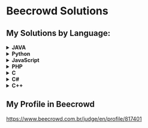 # Beecrowd Solutions

## My Solutions by Language:
<!--
<details>
    <summary><strong>Language</strong></summary>
    <br />
    <div align="left">
        <table border=1>
            <tr>
                <th colspan=""></th>
            </tr>
            <tr>
                <th>BEE ID</th>
                <th>Name</th>
                <th>Code</th>
            </tr>
            <tr>
                <td align="center"></td>
                <td align="center"></td>
                <td align="center"><a href= "https://github.com/KaikyM/beecrowd-solutions/blob/main/Beecrowd_Problems/">See Here</a></td>
            </tr>
        </table>
    </div>
</details>
-- >
<!-- JAVA -->
<details>
    <summary><strong>JAVA</strong></summary>
    <br />
    <div align="left">
        <table border=1>
            <tr>
                <th colspan="3"></th>
            </tr>
            <tr>
                <th>BEE ID</th>
                <th>Name</th>
                <th>Code</th>
            </tr>
            <tr>
                <td align="center">1000</td>
                <td align="center">Hello World!</td>
                <td align="center"><a href= "https://github.com/KaikyM/beecrowd-solutions/blob/main/Beecrowd_Problems/BEE-1000-Java14.java">See Here</a></td>
            </tr>
            <tr>
                <td align="center">1001</td>
                <td align="center">Extremely Basic</td>
                <td align="center"><a href= "https://github.com/KaikyM/beecrowd-solutions/blob/main/Beecrowd_Problems/BEE-1001-Java14.java">See Here</a></td>
            <tr>
                <td align="center">1002</td>
                <td align="center">Area of a Circle</td>
                <td align="center"><a href= "https://github.com/KaikyM/beecrowd-solutions/blob/main/Beecrowd_Problems/BEE-1002-Java14.java">See Here</a></td>
            </tr>
            <tr>
                <td align="center">1003</td>
                <td align="center">Simple Sum</td>
                <td align="center"><a href= "https://github.com/KaikyM/beecrowd-solutions/blob/main/Beecrowd_Problems/BEE-1003-Java14.java">See Here</a></td>
            </tr>
            <tr>
                <td align="center">1004</td>
                <td align="center">Simple Product</td>
                <td align="center"><a href= "https://github.com/KaikyM/beecrowd-solutions/blob/main/Beecrowd_Problems/BEE-1004-Java14.java">See Here</a></td>
            </tr>
            <tr>
                <td align="center">1005</td>
                <td align="center">Average 1</td>
                <td align="center"><a href= "https://github.com/KaikyM/beecrowd-solutions/blob/main/Beecrowd_Problems/BEE-1005-Java14.java">See Here</a></td>
            </tr>
            <tr>
                <td align="center">1006</td>
                <td align="center">Average 2</td>
                <td align="center"><a href= "https://github.com/KaikyM/beecrowd-solutions/blob/main/Beecrowd_Problems/BEE-1006-Java14.java">See Here</a></td>
            </tr>
            <tr>
                <td align="center">1007</td>
                <td align="center">Difference</td>
                <td align="center"><a href= "https://github.com/KaikyM/beecrowd-solutions/blob/main/Beecrowd_Problems/BEE-1007-Java14.java">See Here</a></td>
            </tr>
            <tr>
                <td align="center">1008</td>
                <td align="center">Salary</td>
                <td align="center"><a href= "https://github.com/KaikyM/beecrowd-solutions/blob/main/Beecrowd_Problems/BEE-1008-Java14.java">See Here</a></td>
            </tr>
            <tr>
                <td align="center">1009</td>
                <td align="center">Salary with Bonus</td>
                <td align="center"><a href= "https://github.com/KaikyM/beecrowd-solutions/blob/main/Beecrowd_Problems/BEE-1009-Java14.java">See Here</a></td>
            </tr>
            <tr>
                <td align="center">1010</td>
                <td align="center">Simple Calculate</td>
                <td align="center"><a href= "https://github.com/KaikyM/beecrowd-solutions/blob/main/Beecrowd_Problems/BEE-1010-Java14.java">See Here</a></td>
            </tr>
            <tr>
                <td align="center">1011</td>
                <td align="center">Sphere</td>
                <td align="center"><a href= "https://github.com/KaikyM/beecrowd-solutions/blob/main/Beecrowd_Problems/BEE-1011-Java14.java">See Here</a></td>
            </tr>
            <tr>
                <td align="center">1012</td>
                <td align="center">Area</td>
                <td align="center"><a href= "https://github.com/KaikyM/beecrowd-solutions/blob/main/Beecrowd_Problems/BEE-1012-Java14.java">See Here</a></td>
            </tr>
            <tr>
                <td align="center">1013</td>
                <td align="center">The Greatest</td>
                <td align="center"><a href= "https://github.com/KaikyM/beecrowd-solutions/blob/main/Beecrowd_Problems/BEE-1013-Java14.java">See Here</a></td>
            </tr>
            <tr>
                <td align="center">1014</td>
                <td align="center">Consumption</td>
                <td align="center"><a href= "https://github.com/KaikyM/beecrowd-solutions/blob/main/Beecrowd_Problems/BEE-1014-Java14.java">See Here</a></td>
            </tr>
            <tr>
                <td align="center">1015</td>
                <td align="center">Distance Between Two Points</td>
                <td align="center"><a href= "https://github.com/KaikyM/beecrowd-solutions/blob/main/Beecrowd_Problems/BEE-1015-Java14.java">See Here</a></td>
            </tr>
            <tr>
                <td align="center">1016</td>
                <td align="center">Distance</td>
                <td align="center"><a href= "https://github.com/KaikyM/beecrowd-solutions/blob/main/Beecrowd_Problems/BEE-1016-Java14.java">See Here</a></td>
            </tr>
            <tr>
                <td align="center">1017</td>
                <td align="center">Fuel Spent</td>
                <td align="center"><a href= "https://github.com/KaikyM/beecrowd-solutions/blob/main/Beecrowd_Problems/BEE-1017-Java14.java">See Here</a></td>
            </tr>
             <tr>
                <td align="center">1018</td>
                <td align="center">Banknotes</td>
                <td align="center"><a href= "https://github.com/KaikyM/beecrowd-solutions/blob/main/Beecrowd_Problems/BEE-1018-Java14.java">See Here</a></td>
            </tr>
            <tr>
                <td align="center">1019</td>
                <td align="center">Time Conversion</td>
                <td align="center"><a href= "https://github.com/KaikyM/beecrowd-solutions/blob/main/Beecrowd_Problems/BEE-1019-Java14.java">See Here</a></td>
            </tr>
            <tr>
                <td align="center">1020</td>
                <td align="center">Age in Days</td>
                <td align="center"><a href= "https://github.com/KaikyM/beecrowd-solutions/blob/main/Beecrowd_Problems/BEE-1020-Java14.java">See Here</a></td>
            </tr>
             <tr>
                <td align="center">1021</td>
                <td align="center">Banknotes and Coins</td>
                <td align="center"><a href= "https://github.com/KaikyM/beecrowd-solutions/blob/main/Beecrowd_Problems/BEE-1021-Java14.java">See Here</a></td>
            </tr>
             <tr>
                <td align="center">1035</td>
                <td align="center">Selection Test 1</td>
                <td align="center"><a href= "https://github.com/KaikyM/beecrowd-solutions/blob/main/Beecrowd_Problems/BEE-1035-Java14.java">See Here</a></td>
            </tr>
            <tr>
                <td align="center">1036</td>
                <td align="center">Bhaskara's Formula</td>
                <td align="center"><a href= "https://github.com/KaikyM/beecrowd-solutions/blob/main/Beecrowd_Problems/BEE-1036-Java14.java">See Here</a></td>
            </tr>
            <tr>
                <td align="center">1037</td>
                <td align="center">Interval</td>
                <td align="center"><a href= "https://github.com/KaikyM/beecrowd-solutions/blob/main/Beecrowd_Problems/BEE-1037-Java14.java">See Here</a></td>
            </tr>
            <tr>
                <td align="center">1038</td>
                <td align="center">Snack</td>
                <td align="center"><a href= "https://github.com/KaikyM/beecrowd-solutions/blob/main/Beecrowd_Problems/BEE-1038-Java14.java">See Here</a></td>
            </tr>
            <tr>
                <td align="center">1040</td>
                <td align="center">Average 3</td>
                <td align="center"><a href= "https://github.com/KaikyM/beecrowd-solutions/blob/main/Beecrowd_Problems/BEE-1040-Java14.java">See Here</a></td>
            </tr>
            <tr>
                <td align="center">1041</td>
                <td align="center">Coordinates of a Point</td>
                <td align="center"><a href= "https://github.com/KaikyM/beecrowd-solutions/blob/main/Beecrowd_Problems/BEE-1041-Java14.java">See Here</a></td>
            </tr>
             <tr>
                <td align="center">1042</td>
                <td align="center">Simple Sort</td>
                <td align="center"><a href= "https://github.com/KaikyM/beecrowd-solutions/blob/main/Beecrowd_Problems/BEE-1042-Java14.java">See Here</a></td>
            </tr>
            <tr>
                <td align="center">1043</td>
                <td align="center">Triangle</td>
                <td align="center"><a href= "https://github.com/KaikyM/beecrowd-solutions/blob/main/Beecrowd_Problems/BEE-1043-Java14.java">See Here</a></td>
            </tr>
            <tr>
                <td align="center">1044</td>
                <td align="center">Multiples</td>
                <td align="center"><a href= "https://github.com/KaikyM/beecrowd-solutions/blob/main/Beecrowd_Problems/BEE-1044-Java14.java">See Here</a></td>
            </tr>
            <tr>
                <td align="center">1045</td>
                <td align="center">Triangle Types</td>
                <td align="center"><a href= "https://github.com/KaikyM/beecrowd-solutions/blob/main/Beecrowd_Problems/BEE-1045-Java14.java">See Here</a></td>
            </tr>
            <tr>
                <td align="center">1046</td>
                <td align="center">Game Time</td>
                <td align="center"><a href= "https://github.com/KaikyM/beecrowd-solutions/blob/main/Beecrowd_Problems/BEE-1046-Java14.java">See Here</a></td>
            </tr>
            <tr>
                <td align="center">1047</td>
                <td align="center">Game Time with Minutes</td>
                <td align="center"><a href= "https://github.com/KaikyM/beecrowd-solutions/blob/main/Beecrowd_Problems/BEE-1047-Java14.java">See Here</a></td>
            </tr>
            <tr>
                <td align="center">1048</td>
                <td align="center">Salary Increase</td>
                <td align="center"><a href= "https://github.com/KaikyM/beecrowd-solutions/blob/main/Beecrowd_Problems/BEE-1048-Java14.java">See Here</a></td>
            </tr>
             <tr>
                <td align="center">1049</td>
                <td align="center">Animal</td>
                <td align="center"><a href= "https://github.com/KaikyM/beecrowd-solutions/blob/main/Beecrowd_Problems/BEE-1049-Java14.java">See Here</a></td>
            </tr>
            <tr>
                <td align="center">1050</td>
                <td align="center">DDD</td>
                <td align="center"><a href= "https://github.com/KaikyM/beecrowd-solutions/blob/main/Beecrowd_Problems/BEE-1050-Java14.java">See Here</a></td>
            </tr>
            <tr>
                <td align="center">1051</td>
                <td align="center">Taxes</td>
                <td align="center"><a href= "https://github.com/KaikyM/beecrowd-solutions/blob/main/Beecrowd_Problems/BEE-1051-Java14.java">See Here</a></td>
            </tr>
        </table>
    </div>
</details>
<!-- Python -->
<details>
    <summary><strong>Python</strong></summary>
    <br />
    <div align="left">
        <table border=1>
            <tr>
                <th colspan="3"></th>
            </tr>
            <tr>
                <th>BEE ID</th>
                <th>Name</th>
                <th>Code</th>
            </tr>
            <tr>
                <td align="center">1000</td>
                <td align="center">Hello World!</td>
                <td align="center"><a href= "https://github.com/KaikyM/beecrowd-solutions/blob/main/Beecrowd_Problems/BEE-1000-Python.py">See Here</a></td>
            </tr>
            <tr>
                <td align="center">1002</td>
                <td align="center">Area of a Circle</td>
                <td align="center"><a href= "https://github.com/KaikyM/beecrowd-solutions/blob/main/Beecrowd_Problems/BEE-1002-Python.py">See Here</a></td>
            </tr>
            <tr>
                <td align="center">1036</td>
                <td align="center">Bhaskara's Formula</td>
                <td align="center"><a href= "https://github.com/KaikyM/beecrowd-solutions/blob/main/Beecrowd_Problems/BEE-1036-Python.py">See Here</a></td>
            </tr>
        </table>
    </div>
</details>
<!-- JavaScript -->
<details>
    <summary><strong>JavaScript</strong></summary>
    <br />
    <div align="left">
        <table border=1>
            <tr>
                <th colspan="3"></th>
            </tr>
            <tr>
                <th>BEE ID</th>
                <th>Name</th>
                <th>Code</th>
            </tr>
            <tr>
                <td align="center">1000</td>
                <td align="center">Hello World!</td>
                <td align="center"><a href= "https://github.com/KaikyM/beecrowd-solutions/blob/main/Beecrowd_Problems/BEE-1000-JS.js">See Here</a></td>
            </tr>
            <tr>
                <td align="center">1002</td>
                <td align="center">Area of a Circle</td>
                <td align="center"><a href= "https://github.com/KaikyM/beecrowd-solutions/blob/main/Beecrowd_Problems/BEE-1002-JS.js">See Here</a></td>
            </tr>
        </table>
    </div>
</details>
<!-- PHP -->
<details>
    <summary><strong>PHP</strong></summary>
    <br />
    <div align="left">
        <table border=1>
            <tr>
                <th colspan="3"></th>
            </tr>
            <tr>
                <th>BEE ID</th>
                <th>Name</th>
                <th>Code</th>
            </tr>
            <tr>
                <td align="center">1000</td>
                <td align="center">Hello World!</td>
                <td align="center"><a href= "https://github.com/KaikyM/beecrowd-solutions/blob/main/Beecrowd_Problems/BEE-1000-PHP.php">See Here</a></td>
            </tr>
            <tr>
                <td align="center">1002</td>
                <td align="center">Area of a Circle</td>
                <td align="center"><a href= "https://github.com/KaikyM/beecrowd-solutions/blob/main/Beecrowd_Problems/BEE-1002-PHP.php">See Here</a></td>
            </tr>
            <tr>
                <td align="center">1036</td>
                <td align="center">Bhaskara's Formula</td>
                <td align="center"><a href= "https://github.com/KaikyM/beecrowd-solutions/blob/main/Beecrowd_Problems/BEE-1036-PHP.php">See Here</a></td>
            </tr>
            <tr>
                <td align="center">1045</td>
                <td align="center">Triangle Types</td>
                <td align="center"><a href= "https://github.com/KaikyM/beecrowd-solutions/blob/main/Beecrowd_Problems/BEE-1045-PHP.php">See Here</a></td>
            </tr>
            <tr>
                <td align="center">1046</td>
                <td align="center">Game Time</td>
                <td align="center"><a href= "https://github.com/KaikyM/beecrowd-solutions/blob/main/Beecrowd_Problems/BEE-1046-PHP.php">See Here</a></td>
            </tr>
        </table>
    </div>
</details>
<!-- C -->
<details>
    <summary><strong>C</strong></summary>
    <br />
    <div align="left">
        <table border=1>
            <tr>
                <th colspan="3"></th>
            </tr>
            <tr>
                <th>BEE ID</th>
                <th>Name</th>
                <th>Code</th>
            </tr>
            <tr>
                <td align="center">1000</td>
                <td align="center">Hello World!</td>
                <td align="center"><a href= "https://github.com/KaikyM/beecrowd-solutions/blob/main/Beecrowd_Problems/BEE-1000-C99.c">See Here</a></td>
            </tr>
            <tr>
                <td align="center">1002</td>
                <td align="center">Area of a Circle</td>
                <td align="center"><a href= "https://github.com/KaikyM/beecrowd-solutions/blob/main/Beecrowd_Problems/BEE-1002-C99.c">See Here</a></td>
            </tr>
            <tr>
                <td align="center">1015</td>
                <td align="center">Distance Between Two Points</td>
                <td align="center"><a href= "https://github.com/KaikyM/beecrowd-solutions/blob/main/Beecrowd_Problems/BEE-1015-C99.c">See Here</a></td>
            </tr>
            <tr>
                <td align="center">1036</td>
                <td align="center">Bhaskara's Formula</td>
                <td align="center"><a href= "https://github.com/KaikyM/beecrowd-solutions/blob/main/Beecrowd_Problems/BEE-1036-C99.c">See Here</a></td>
            </tr>
            <tr>
                <td align="center">1043</td>
                <td align="center">Triangle</td>
                <td align="center"><a href= "https://github.com/KaikyM/beecrowd-solutions/blob/main/Beecrowd_Problems/BEE-1043-C99.c">See Here</a></td>
            </tr>
            <tr>
                <td align="center">1045</td>
                <td align="center">Triangle Types</td>
                <td align="center"><a href= "https://github.com/KaikyM/beecrowd-solutions/blob/main/Beecrowd_Problems/BEE-1045-C99.c">See Here</a></td>
            </tr>
        </table>
    </div>
</details>
<!-- C# -->
<details>
    <summary><strong>C#</strong></summary>
    <br />
    <div align="left">
        <table border=1>
            <tr>
                <th colspan="3"></th>
            </tr>
            <tr>
                <th>BEE ID</th>
                <th>Name</th>
                <th>Code</th>
            </tr>
            <tr>
                <td align="center">1000</td>
                <td align="center">Hello World!</td>
                <td align="center"><a href= "https://github.com/KaikyM/beecrowd-solutions/blob/main/Beecrowd_Problems/BEE-1000-CSharp.cs">See Here</a></td>
            </tr>
        </table>
    </div>
</details>
<!-- C++ -->
<details>
    <summary><strong>C++</strong></summary>
    <br />
    <div align="left">
        <table border=1>
            <tr>
                <th colspan="3"></th>
            </tr>
            <tr>
                <th>BEE ID</th>
                <th>Name</th>
                <th>Code</th>
            </tr>
            <tr>
                <td align="center">1000</td>
                <td align="center">Hello World!</td>
                <td align="center"><a href= "https://github.com/KaikyM/beecrowd-solutions/blob/main/Beecrowd_Problems/BEE-1000-C++.ino">See Here</a></td>
            </tr>
        </table>
    </div>
</details>

## My Profile in Beecrowd
https://www.beecrowd.com.br/judge/en/profile/817401
